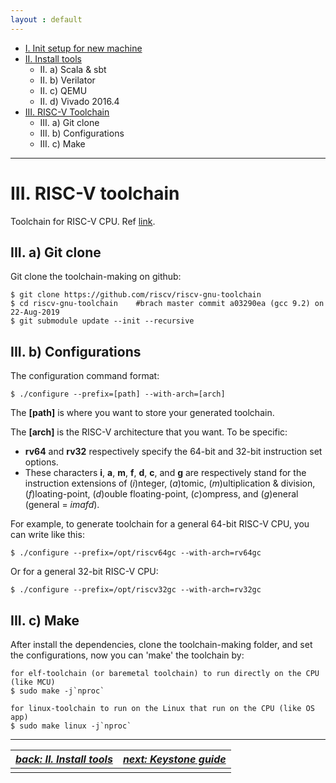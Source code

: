 ```yaml
---
layout : default
---
```


- [I. Init setup for new machine](./init1.md)
- [II. Install tools](./init2.md)
  * II. a) Scala & sbt
  * II. b) Verilator
  * II. c) QEMU
  * II. d) Vivado 2016.4
- [III. RISC-V Toolchain](#iii-risc-v-toolchain)
  * III. a) Git clone
  * III. b) Configurations
  * III. c) Make

* * *

# III. RISC-V toolchain

Toolchain for RISC-V CPU. Ref [link](https://github.com/riscv/riscv-gnu-toolchain).

## III. a) Git clone

Git clone the toolchain-making on github:

	$ git clone https://github.com/riscv/riscv-gnu-toolchain
	$ cd riscv-gnu-toolchain	#brach master commit a03290ea (gcc 9.2) on 22-Aug-2019
	$ git submodule update --init --recursive

## III. b) Configurations

The configuration command format:

	$ ./configure --prefix=[path] --with-arch=[arch]
	
The **[path]** is where you want to store your generated toolchain.

The **[arch]** is the RISC-V architecture that you want. To be specific:

 * **rv64** and **rv32** respectively specify the 64-bit and 32-bit instruction set options.
 * These characters **i**, **a**, **m**, **f**, **d**, **c**, and **g** are respectively stand for the instruction extensions of (*i*)nteger, (*a*)tomic, (*m*)ultiplication & division, (*f*)loating-point, (*d*)ouble floating-point, (*c*)ompress, and (*g*)eneral (general = *imafd*).
 
For example, to generate toolchain for a general 64-bit RISC-V CPU, you can write like this:

	$ ./configure --prefix=/opt/riscv64gc --with-arch=rv64gc

Or for a general 32-bit RISC-V CPU:

	$ ./configure --prefix=/opt/riscv32gc --with-arch=rv32gc

## III. c) Make

After install the dependencies, clone the toolchain-making folder, and set the configurations, now you can 'make' the toolchain by:
	
	for elf-toolchain (or baremetal toolchain) to run directly on the CPU (like MCU)
	$ sudo make -j`nproc`
	
	for linux-toolchain to run on the Linux that run on the CPU (like OS app) 
	$ sudo make linux -j`nproc`

* * *

| [*back: II. Install tools*](./init2.md) | [*next: Keystone guide*](./keystone1.md) |
| :--- | :--- |
||

